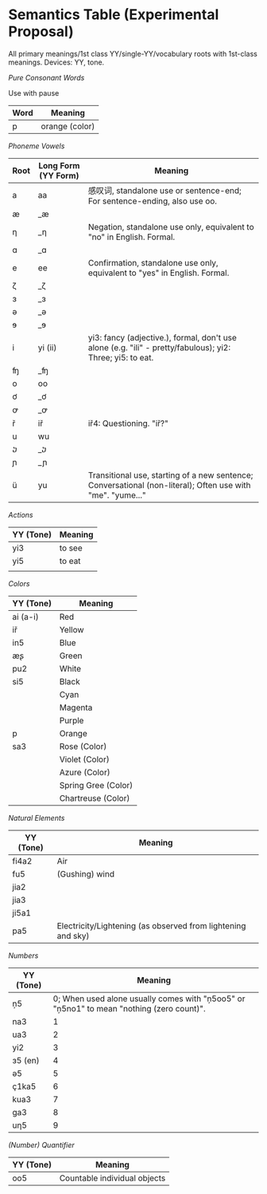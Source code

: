 # Semantics Table (Experimental Proposal)

All primary meanings/1st class YY/single-YY/vocabulary roots with 1st-class meanings. Devices: YY, tone.

*Pure Consonant Words*

Use with pause

| Word | Meaning |
| --- | --- |
| p | orange (color) |

*Phoneme Vowels*

| Root| Long Form (YY Form) | Meaning |
| --- | --- | --- |
| a | aa | 感叹词, standalone use or sentence-end; For sentence-ending, also use oo. |
| æ | _æ |  |
| η | _η | Negation, standalone use only, equivalent to "no" in English. Formal. |
| ɑ | _ɑ |  |
| e | ee | Confirmation, standalone use only, equivalent to "yes" in English. Formal. |
| ζ | _ζ |  |
| ɜ | _ɜ |  |
| ə | _ə |  |
| ɘ | _ɘ |  |
| i | yi (ii) | yi3: fancy (adjective.), formal, don't use alone (e.g. "ili" - pretty/fabulous); yi2: Three; yi5: to eat. |
| ʩ | _ʩ |  |
| o | oo |  |
| ơ | _ơ |  |
| ꝍ | _ꝍ |  |
| ř | iř | iř4: Questioning. "iř?" |
| u | wu |  |
| ⴢ | _ⴢ |  |
| ɲ | _ɲ |  |
| ü | yu | Transitional use, starting of a new sentence; Conversational (non-literal); Often use with "me". "yume..." |

*Actions*

| YY (Tone) | Meaning |
| --- | --- |
| yi3 | to see |
| yi5 | to eat |
|  |  |

*Colors*

| YY (Tone) | Meaning |
| --- | --- |
| ai (a-i) | Red |
| iř | Yellow |
| in5 | Blue |
| æʂ | Green |
| pu2 | White |
| si5 | Black |
|  | Cyan |
|  | Magenta |
|  | Purple |
| p | Orange |
| sa3 | Rose (Color) |
|  | Violet (Color) |
|  | Azure (Color) |
|  | Spring Gree (Color) |
|  | Chartreuse (Color) |

*Natural Elements*

| YY (Tone) | Meaning |
| --- | --- |
| fi4a2 | Air |
| fu5 | (Gushing) wind |
| jia2 |  |
| jia3 |  |
| ji5a1 |  |
| pa5 | Electricity/Lightening (as observed from lightening and sky) |

*Numbers*

| YY (Tone) | Meaning |
| --- | --- |
| ņ5 | 0; When used alone usually comes with "ņ5oo5" or "ņ5no1" to mean "nothing (zero count)". |
| na3 | 1 |
| ua3 | 2 |
| yi2 | 3 |
| ɜ5 (en) | 4 |
| ə5 | 5 |
| ç1ka5 | 6 |
| kua3 | 7 |
| ga3 | 8 |
| uη5 | 9 |

*(Number) Quantifier*

| YY (Tone) | Meaning |
| --- | --- |
| oo5 | Countable individual objects |